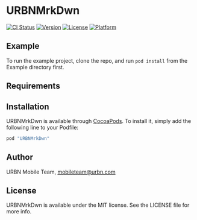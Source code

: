 # URBNMrkDwn

[![CI Status](http://img.shields.io/travis/urbn/URBNMrkDwn.svg?style=flat)](https://travis-ci.org/urbn/URBNMrkDwn)
[![Version](https://img.shields.io/cocoapods/v/URBNMrkDwn.svg?style=flat)](http://cocoapods.org/pods/URBNMrkDwn)
[![License](https://img.shields.io/cocoapods/l/URBNMrkDwn.svg?style=flat)](http://cocoapods.org/pods/URBNMrkDwn)
[![Platform](https://img.shields.io/cocoapods/p/URBNMrkDwn.svg?style=flat)](http://cocoapods.org/pods/URBNMrkDwn)

## Example

To run the example project, clone the repo, and run `pod install` from the Example directory first.

## Requirements

## Installation

URBNMrkDwn is available through [CocoaPods](http://cocoapods.org). To install
it, simply add the following line to your Podfile:

```ruby
pod "URBNMrkDwn"
```

## Author

URBN Mobile Team, mobileteam@urbn.com

## License

URBNMrkDwn is available under the MIT license. See the LICENSE file for more info.
